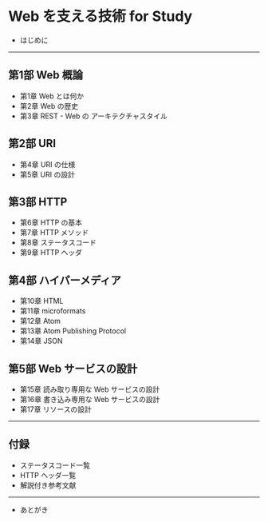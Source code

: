 # Web を支える技術 for Study

- はじめに

---

## 第1部 Web 概論

- 第1章 Web とは何か
- 第2章 Web の歴史
- 第3章 REST - Web の アーキテクチャスタイル

## 第2部 URI

- 第4章 URI の仕様
- 第5章 URI の設計

## 第3部 HTTP

- 第6章 HTTP の基本
- 第7章 HTTP メソッド
- 第8章 ステータスコード
- 第9章 HTTP ヘッダ

## 第4部 ハイパーメディア

- 第10章 HTML
- 第11章 microformats
- 第12章 Atom
- 第13章 Atom Publishing Protocol
- 第14章 JSON

## 第5部 Web サービスの設計

- 第15章 読み取り専用な Web サービスの設計
- 第16章 書き込み専用な Web サービスの設計
- 第17章 リソースの設計

---

## 付録

- ステータスコード一覧
- HTTP ヘッダ一覧
- 解説付き参考文献

---

- あとがき
